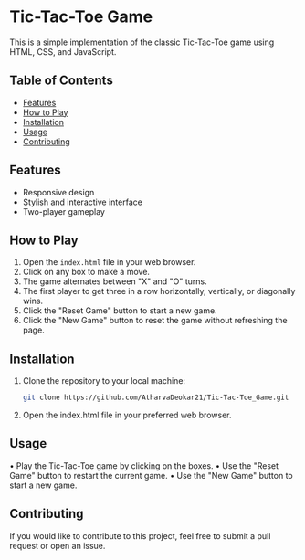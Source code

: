 # Tic-Tac-Toe Game

This is a simple implementation of the classic Tic-Tac-Toe game using HTML, CSS, and JavaScript.

## Table of Contents
- [Features](#features)
- [How to Play](#how-to-play)
- [Installation](#installation)
- [Usage](#usage)
- [Contributing](#contributing)

## Features

- Responsive design
- Stylish and interactive interface
- Two-player gameplay

## How to Play

1. Open the `index.html` file in your web browser.
2. Click on any box to make a move.
3. The game alternates between "X" and "O" turns.
4. The first player to get three in a row horizontally, vertically, or diagonally wins.
5. Click the "Reset Game" button to start a new game.
6. Click the "New Game" button to reset the game without refreshing the page.

## Installation

1. Clone the repository to your local machine:

   ```bash
   git clone https://github.com/AtharvaDeokar21/Tic-Tac-Toe_Game.git

2. Open the index.html file in your preferred web browser.

## Usage

• Play the Tic-Tac-Toe game by clicking on the boxes.
• Use the "Reset Game" button to restart the current game.
• Use the "New Game" button to start a new game.

## Contributing

If you would like to contribute to this project, feel free to submit a pull request or open an issue.
